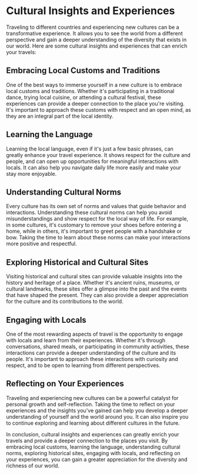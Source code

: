 # Cultural Insights and Experiences

Traveling to different countries and experiencing new cultures can be a transformative experience. It allows you to see the world from a different perspective and gain a deeper understanding of the diversity that exists in our world. Here are some cultural insights and experiences that can enrich your travels:

## Embracing Local Customs and Traditions

One of the best ways to immerse yourself in a new culture is to embrace local customs and traditions. Whether it's participating in a traditional dance, trying local cuisine, or attending a cultural festival, these experiences can provide a deeper connection to the place you're visiting. It's important to approach these customs with respect and an open mind, as they are an integral part of the local identity.

## Learning the Language

Learning the local language, even if it's just a few basic phrases, can greatly enhance your travel experience. It shows respect for the culture and people, and can open up opportunities for meaningful interactions with locals. It can also help you navigate daily life more easily and make your stay more enjoyable.

## Understanding Cultural Norms

Every culture has its own set of norms and values that guide behavior and interactions. Understanding these cultural norms can help you avoid misunderstandings and show respect for the local way of life. For example, in some cultures, it's customary to remove your shoes before entering a home, while in others, it's important to greet people with a handshake or bow. Taking the time to learn about these norms can make your interactions more positive and respectful.

## Exploring Historical and Cultural Sites

Visiting historical and cultural sites can provide valuable insights into the history and heritage of a place. Whether it's ancient ruins, museums, or cultural landmarks, these sites offer a glimpse into the past and the events that have shaped the present. They can also provide a deeper appreciation for the culture and its contributions to the world.

## Engaging with Locals

One of the most rewarding aspects of travel is the opportunity to engage with locals and learn from their experiences. Whether it's through conversations, shared meals, or participating in community activities, these interactions can provide a deeper understanding of the culture and its people. It's important to approach these interactions with curiosity and respect, and to be open to learning from different perspectives.

## Reflecting on Your Experiences

Traveling and experiencing new cultures can be a powerful catalyst for personal growth and self-reflection. Taking the time to reflect on your experiences and the insights you've gained can help you develop a deeper understanding of yourself and the world around you. It can also inspire you to continue exploring and learning about different cultures in the future.

In conclusion, cultural insights and experiences can greatly enrich your travels and provide a deeper connection to the places you visit. By embracing local customs, learning the language, understanding cultural norms, exploring historical sites, engaging with locals, and reflecting on your experiences, you can gain a greater appreciation for the diversity and richness of our world.
